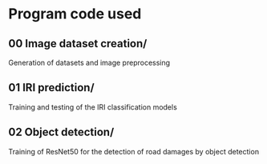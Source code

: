 # Program code used

## 00 Image dataset creation/
Generation of datasets and image preprocessing

## 01 IRI prediction/
Training and testing of the IRI classification models

## 02 Object detection/
Training of ResNet50 for the detection of road damages by object detection